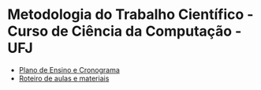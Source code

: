 # Metodologia do Trabalho Científico - Curso de Ciência da Computação - UFJ

- [Plano de Ensino e Cronograma](documentos/plano_ensino_mtc_2022_2.pdf)
- [Roteiro de aulas e materiais](documentos/roteiro.md)


